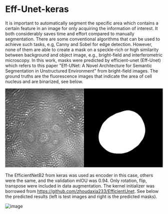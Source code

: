 # Eff-Unet-keras

It is important to automatically segment the specific area which contains a certain feature in an image for only acquiring the information of interest. It both considerably saves time and effort compared to manually segmentation. There are some conventional algorithms that can be used to achieve such tasks, e.g, Canny and Sobel for edge detection. However, none of them are able to create a mask on a speckle-rich or high similarity between background and object image, e.g., bright-field and interferometric microscopy.
In this work, masks were predicted by efficient-unet (Eff-Unet) which refers to this paper "Eff-UNet: A Novel Architecture for Semantic Segmentation in Unstructured Environment" from bright-field images. The ground truths are the fluorescence images that indicate the area of cell nucleus and are binarized, see below.

![image](https://github.com/tehsinchen/Eff-Unet-keras/blob/main/input_data/input_data.png)

The EfficientNetB2 from keras was used as encoder in this case, others were the same, and the validation mIOU was 0.94.  Only rotation, flip, transpose were included in data augmentation. The kernel initializer was borrowed from https://github.com/zhoudaxia233/EfficientUnet. See below the predicted results (left is test images and right is the predicted masks).

![image](https://github.com/tehsinchen/Eff-Unet-keras/blob/main/results/cell_mask.gif)
